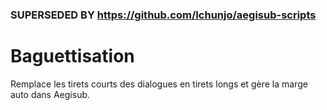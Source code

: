 ### SUPERSEDED BY https://github.com/Ichunjo/aegisub-scripts

# Baguettisation
Remplace les tirets courts des dialogues en tirets longs et gère la marge auto dans Aegisub.
